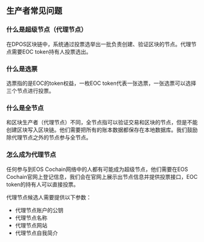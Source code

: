 ## 生产者常见问题


### 什么是超级节点（代理节点）

在DPOS区块链中，系统通过投票选举出一批负责创建、验证区块的节点。代理节点需要EOC token持有人投票选出。

### 什么是选票

选票指的是EOC的token权益，一枚EOC token代表一张选票，一张选票可以选择三个节点进行投票。

### 什么是全节点

和区块生产者（代理节点）不同，全节点指可以验证交易和区块的节点，但是不能创建区块写入区块链。他们需要把所有的账本数据都保存在本地数据库。我们鼓励除代理节点之外的节点参与全节点。

### 怎么成为代理节点

任何参与到EOS Cochain网络中的人都有可能成为超级节点，他们需要在EOS Cochain官网上登记信息，我们会在官网上展示出节点信息并提供投票接口，EOC token的持有人可以直接投票。

代理节点候选人需要提供以下参数：

* 代理节点账户的公钥
* 代理节点名称
* 代理节点网站
* 代理节点自我简介